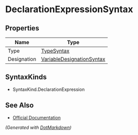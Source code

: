 # DeclarationExpressionSyntax

## Properties

| Name        | Type                                                      |
| ----------- | --------------------------------------------------------- |
| Type        | [TypeSyntax](TypeSyntax.md)                               |
| Designation | [VariableDesignationSyntax](VariableDesignationSyntax.md) |

## SyntaxKinds

* SyntaxKind\.DeclarationExpression

## See Also

* [Official Documentation](https://docs.microsoft.com/en-us/dotnet/api/microsoft.codeanalysis.csharp.syntax.declarationexpressionsyntax)


*\(Generated with [DotMarkdown](http://github.com/JosefPihrt/DotMarkdown)\)*